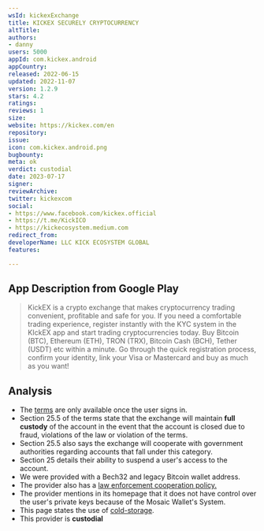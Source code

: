 ```yaml
---
wsId: kickexExchange
title: KICKEX SECURELY CRYPTOCURRENCY
altTitle: 
authors:
- danny
users: 5000
appId: com.kickex.android
appCountry: 
released: 2022-06-15
updated: 2022-11-07
version: 1.2.9
stars: 4.2
ratings: 
reviews: 1
size: 
website: https://kickex.com/en
repository: 
issue: 
icon: com.kickex.android.png
bugbounty: 
meta: ok
verdict: custodial
date: 2023-07-17
signer: 
reviewArchive: 
twitter: kickexcom
social:
- https://www.facebook.com/kickex.official
- https://t.me/KickICO
- https://kickecosystem.medium.com
redirect_from: 
developerName: LLC KICK ECOSYSTEM GLOBAL
features: 

---
```


## App Description from Google Play

> KickEX is a crypto exchange that makes cryptocurrency trading convenient, profitable and safe for you. If you need a comfortable trading experience, register instantly with the KYC system in the KIckEX app and start trading cryptocurrencies today. Buy Bitcoin (BTC), Ethereum (ETH), TRON (TRX), Bitcoin Cash (BCH), Tether (USDT) etc within a minute. Go through the quick registration process, confirm your identity, link your Visa or Mastercard and buy as much as you want!

## Analysis

- The [terms](https://id.kickex.com/terms/main) are only available once the user signs in.
- Section 25.5 of the terms state that the exchange will maintain **full custody** of the account in the event that the account is closed due to fraud, violations of the law or violation of the terms. 
- Section 25.5 also says the exchange will cooperate with government authorities regarding accounts that fall under this category.
- Section 25 details their ability to suspend a user's access to the account.
- We were provided with a Bech32 and legacy Bitcoin wallet address.
- The provider also has a [law enforcement cooperation policy.](https://id.kickex.com/law-enforcement)
- The provider mentions in its homepage that it does not have control over the user's private keys because of the Mosaic Wallet's System.
- This page states the use of [cold-storage](https://id.kickex.com/company).
- This provider is **custodial**
